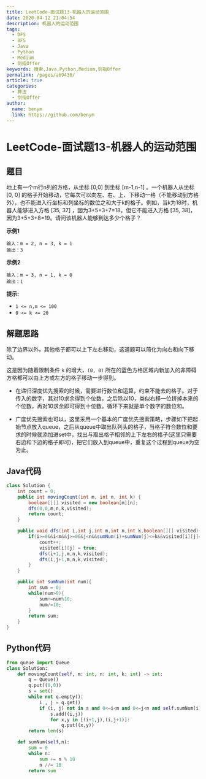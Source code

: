 ```yaml
---
title: LeetCode-面试题13-机器人的运动范围
date: 2020-04-12 21:04:54
description: 机器人的运动范围
tags: 
  - DFS
  - BFS
  - Java
  - Python
  - Medium
  - 剑指Offer
keywords: 搜索,Java,Python,Medium,剑指Offer
permalink: /pages/ab9430/
article: true
categories: 
  - 算法
  - 剑指Offer
author: 
  name: benym
  link: https://github.com/benym
---
```


# LeetCode-面试题13-机器人的运动范围

## 题目

地上有一个m行n列的方格，从坐标 [0,0] 到坐标 [m-1,n-1] 。一个机器人从坐标 [0, 0] 的格子开始移动，它每次可以向左、右、上、下移动一格（不能移动到方格外），也不能进入行坐标和列坐标的数位之和大于k的格子。例如，当k为18时，机器人能够进入方格 [35, 37] ，因为3+5+3+7=18。但它不能进入方格 [35, 38]，因为3+5+3+8=19。请问该机器人能够到达多少个格子？

 

**示例1**

```
输入：m = 2, n = 3, k = 1
输出：3
```

**示例2**

```
输入：m = 3, n = 1, k = 0
输出：1
```

**提示:**

- `1 <= n,m <= 100`
- `0 <= k <= 20`

## 解题思路

除了边界以外，其他格子都可以上下左右移动，这道题可以简化为向右和向下移动。

这是因为随着限制条件 `k` 的增大，`(0, 0)` 所在的蓝色方格区域内新加入的非障碍方格都可以由上方或左方的格子移动一步得到。

- 在递归深度优先搜索的时候，需要进行数位和运算，约束不能去的格子。对于传入的数字，其对10求余得到个位数，之后除以10，类似右移一位挤掉本来的个位数，再对10求余即可得到十位数。循环下来就是单个数字的数位和。


- 广度优先搜索也可以，这里采用一个基本的广度优先搜索策略，步骤如下把起始节点放入queue，之后从queue中取出队列头的格子，当格子符合数位和要求的时候就添加进set中，找出与取出格子相邻的上下左右的格子(这里只需要右边和下边的格子即可)，把它们放入到queue中，重复这个过程到queue为空为止。

## Java代码

```java
class Solution {
    int count = 0;
    public int movingCount(int m, int n, int k) {
        boolean[][] visited = new boolean[m][n];
        dfs(0,0,m,n,k,visited);
        return count;
    }

    public void dfs(int i,int j,int m,int n,int k,boolean[][] visited){
        if(i>=0&&i<m&&j>=0&&j<n&&sumNum(i)+sumNum(j)<=k&&visited[i][j]==false){
            count++;
            visited[i][j] = true;
            dfs(i+1,j,m,n,k,visited);
            dfs(i,j+1,m,n,k,visited);
        }
    }

    public int sumNum(int num){
        int sum = 0;
        while(num>0){
            sum+=num%10;
            num/=10;
        }
        return sum;
    }
}
```

## Python代码

```python
from queue import Queue
class Solution:
    def movingCount(self, m: int, n: int, k: int) -> int:
        q = Queue()
        q.put((0,0))
        s = set()
        while not q.empty():
            i , j = q.get()
            if (i, j) not in s and 0<=i<m and 0<=j<n and self.sumNum(i)+self.sumNum(j)<=k:
                s.add((i,j))
                for x,y in [(i+1,j),(i,j+1)]:
                    q.put((x,y))
        return len(s)

    def sumNum(self,n):
        sum = 0
        while n:
            sum += n % 10
            n //= 10
        return sum
```

